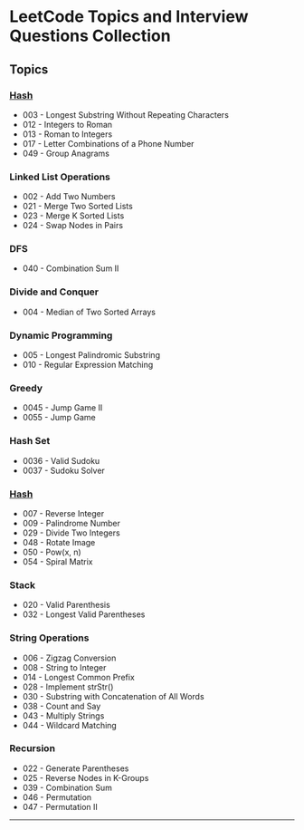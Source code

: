 # LeetCode Topics and Interview Questions Collection

## Topics

### [Hash](solutions/C#/HashTable.cs)

- 003 - Longest Substring Without Repeating Characters
- 012 - Integers to Roman
- 013 - Roman to Integers
- 017 - Letter Combinations of a Phone Number
- 049 - Group Anagrams

### Linked List Operations

- 002 - Add Two Numbers
- 021 - Merge Two Sorted Lists
- 023 - Merge K Sorted Lists
- 024 - Swap Nodes in Pairs

### DFS

- 040 - Combination Sum II

### Divide and Conquer

- 004 - Median of Two Sorted Arrays

### Dynamic Programming

- 005 - Longest Palindromic Substring
- 010 - Regular Expression Matching

### Greedy

- 0045 - Jump Game II
- 0055 - Jump Game

### Hash Set

- 0036 - Valid Sudoku
- 0037 - Sudoku Solver

### [Hash](/solutions/C#/HashTable.cs)

- 007 - Reverse Integer
- 009 - Palindrome Number
- 029 - Divide Two Integers
- 048 - Rotate Image
- 050 - Pow(x, n)
- 054 - Spiral Matrix

### Stack

- 020 - Valid Parenthesis
- 032 - Longest Valid Parentheses

### String Operations

- 006 - Zigzag Conversion
- 008 - String to Integer
- 014 - Longest Common Prefix
- 028 - Implement strStr()
- 030 - Substring with Concatenation of All Words
- 038 - Count and Say
- 043 - Multiply Strings
- 044 - Wildcard Matching

### Recursion

- 022 - Generate Parentheses
- 025 - Reverse Nodes in K-Groups
- 039 - Combination Sum
- 046 - Permutation
- 047 - Permutation II

---
